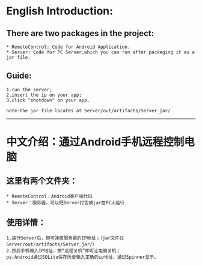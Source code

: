 
# English Introduction:
## There are two packages in the project:
    * RemoteControl: Code for Android Application.
    * Server: Code for PC Server,which you can run after packeging it as a jar file.

## Guide:
    1.run the server;
    2.insert the ip on your app;
    3.click "shotdown" on your app.
    
    note:the jar file locates at Server/out/artifacts/Server_jar/

***

# 中文介绍：通过Android手机远程控制电脑

## 这里有两个文件夹：
    * RemoteControl：Android客户端代码
    * Server：服务器，可以把Server打包成jar在PC上运行

## 使用详情：
    1.运行Server后，即可弹窗服务器的IP地址；（jar文件在Server/out/artifacts/Server_jar/）
    2.然后手机输入IP地址，按“远程关机”即可让电脑关机；
    ps:Android通过SQLite保存历史输入正确的ip地址，通过Spinner显示。
    
    
